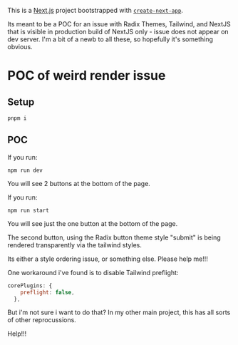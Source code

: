 This is a [Next.js](https://nextjs.org/) project bootstrapped with [`create-next-app`](https://github.com/vercel/next.js/tree/canary/packages/create-next-app).

Its meant to be a POC for an issue with Radix Themes, Tailwind, and NextJS that is visible in production build of NextJS only - issue does not appear on dev server. I'm a bit of a newb to all these, so hopefully it's something obvious.

# POC of weird render issue

## Setup

```
pnpm i
```

## POC

If you run:

```
npm run dev
```

You will see 2 buttons at the bottom of the page.

If you run:

```
npm run start
```

You will see just the one button at the bottom of the page.

The second button, using the Radix button theme style "submit" is being rendered transparently via the tailwind styles.

Its either a style ordering issue, or something else. Please help me!!!

One workaround i've found is to disable Tailwind preflight:

```tailwind.config.js
corePlugins: {
    preflight: false,
  },
```

But i'm not sure i want to do that? In my other main project, this has all sorts of other reprocussions.

Help!!!
